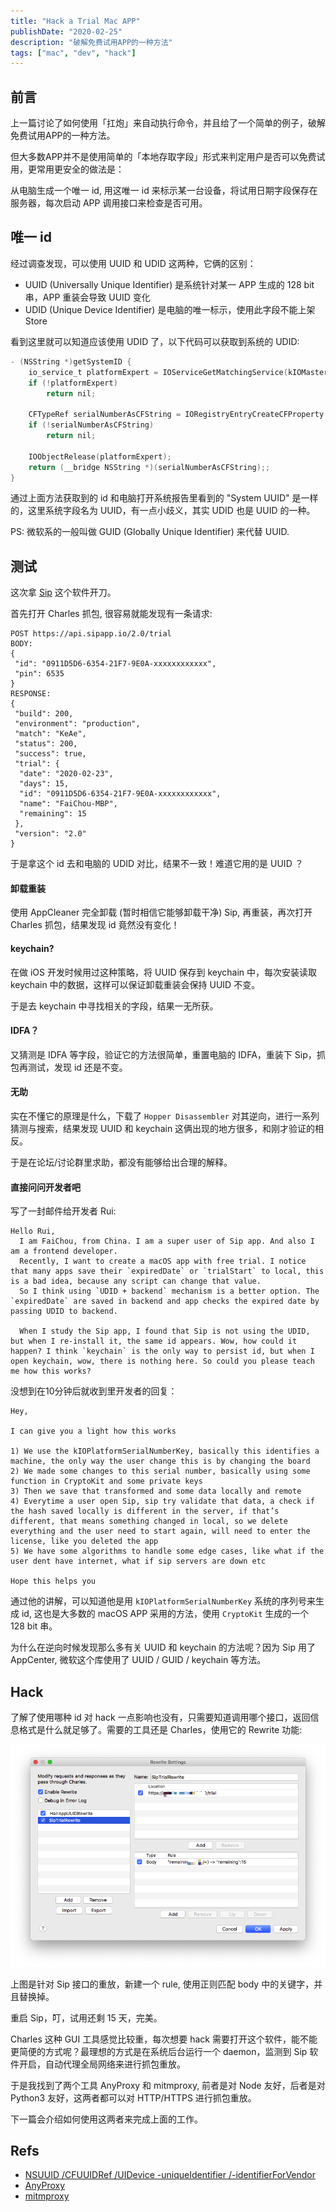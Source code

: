 ```yaml
---
title: "Hack a Trial Mac APP"
publishDate: "2020-02-25"
description: "破解免费试用APP的一种方法"
tags: ["mac", "dev", "hack"]
---
```


## 前言

上一篇讨论了如何使用「扛炮」来自动执行命令，并且给了一个简单的例子，破解免费试用APP的一种方法。

但大多数APP并不是使用简单的「本地存取字段」形式来判定用户是否可以免费试用，更常用更安全的做法是：

从电脑生成一个唯一 id, 用这唯一 id 来标示某一台设备，将试用日期字段保存在服务器，每次启动 APP 调用接口来检查是否可用。


## 唯一 id

经过调查发现，可以使用 UUID 和 UDID 这两种，它俩的区别：

- UUID (Universally Unique Identifier) 是系统针对某一 APP 生成的 128 bit 串，APP 重装会导致 UUID 变化
- UDID (Unique Device Identifier) 是电脑的唯一标示，使用此字段不能上架 Store

看到这里就可以知道应该使用 UDID 了，以下代码可以获取到系统的 UDID:

```Objective-C
- (NSString *)getSystemID {
    io_service_t platformExpert = IOServiceGetMatchingService(kIOMasterPortDefault,IOServiceMatching("IOPlatformExpertDevice"));
    if (!platformExpert)
        return nil;

    CFTypeRef serialNumberAsCFString = IORegistryEntryCreateCFProperty(platformExpert,CFSTR(kIOPlatformUUIDKey),kCFAllocatorDefault, 0);
    if (!serialNumberAsCFString)
        return nil;

    IOObjectRelease(platformExpert);
    return (__bridge NSString *)(serialNumberAsCFString);;
}
```

通过上面方法获取到的 id 和电脑打开系统报告里看到的 "System UUID" 是一样的，这里系统字段名为 UUID，有一点小歧义，其实 UDID 也是 UUID 的一种。

PS: 微软系的一般叫做 GUID (Globally Unique Identifier) 来代替 UUID.

## 测试

这次拿 [Sip](https://sipapp.io/) 这个软件开刀。

首先打开 Charles 抓包, 很容易就能发现有一条请求:

```
POST https://api.sipapp.io/2.0/trial
BODY:
{
 "id": "0911D5D6-6354-21F7-9E0A-xxxxxxxxxxxx",
 "pin": 6535
}
RESPONSE:
{
 "build": 200,
 "environment": "production",
 "match": "KeAe",
 "status": 200,
 "success": true,
 "trial": {
  "date": "2020-02-23",
  "days": 15,
  "id": "0911D5D6-6354-21F7-9E0A-xxxxxxxxxxxx",
  "name": "FaiChou-MBP",
  "remaining": 15
 },
 "version": "2.0"
}
```

于是拿这个 id 去和电脑的 UDID 对比，结果不一致！难道它用的是 UUID ？

#### 卸载重装

使用 AppCleaner 完全卸载 (暂时相信它能够卸载干净) Sip, 再重装，再次打开 Charles 抓包，结果发现 id 竟然没有变化！

#### keychain?

在做 iOS 开发时候用过这种策略，将 UUID 保存到 keychain 中，每次安装读取 keychain 中的数据，这样可以保证卸载重装会保持 UUID 不变。

于是去 keychain 中寻找相关的字段，结果一无所获。

#### IDFA？

又猜测是 IDFA 等字段，验证它的方法很简单，重置电脑的 IDFA，重装下 Sip，抓包再测试，发现 id 还是不变。

#### 无助

实在不懂它的原理是什么，下载了 `Hopper Disassembler` 对其逆向，进行一系列猜测与搜索，结果发现 UUID 和 keychain 这俩出现的地方很多，和刚才验证的相反。

于是在论坛/讨论群里求助，都没有能够给出合理的解释。


#### 直接问问开发者吧

写了一封邮件给开发者 Rui:

```
Hello Rui,
  I am FaiChou, from China. I am a super user of Sip app. And also I am a frontend developer.
  Recently, I want to create a macOS app with free trial. I notice that many apps save their `expiredDate` or `trialStart` to local, this is a bad idea, because any script can change that value.
  So I think using `UDID + backend` mechanism is a better option. The `expiredDate` are saved in backend and app checks the expired date by passing UDID to backend.

  When I study the Sip app, I found that Sip is not using the UDID, but when I re-install it, the same id appears. Wow, how could it happen? I think `keychain` is the only way to persist id, but when I open keychain, wow, there is nothing here. So could you please teach me how this works?
```

没想到在10分钟后就收到里开发者的回复：

```
Hey,

I can give you a light how this works

1) We use the kIOPlatformSerialNumberKey, basically this identifies a machine, the only way the user change this is by changing the board
2) We made some changes to this serial number, basically using some function in CryptoKit and some private keys
3) Then we save that transformed and some data locally and remote
4) Everytime a user open Sip, sip try validate that data, a check if the hash saved locally is different in the server, if that’s different, that means something changed in local, so we delete everything and the user need to start again, will need to enter the license, like you deleted the app
5) We have some algorithms to handle some edge cases, like what if the user dent have internet, what if sip servers are down etc

Hope this helps you
```

通过他的讲解，可以知道他是用 `kIOPlatformSerialNumberKey` 系统的序列号来生成 id, 这也是大多数的 macOS APP 采用的方法，使用 `CryptoKit` 生成的一个 128 bit 串。

为什么在逆向时候发现那么多有关 UUID 和 keychain 的方法呢？因为 Sip 用了 AppCenter, 微软这个库使用了 UUID / GUID / keychain 等方法。

## Hack

了解了使用哪种 id 对 hack 一点影响也没有，只需要知道调用哪个接口，返回信息格式是什么就足够了。需要的工具还是 Charles，使用它的 Rewrite 功能:

![charles-rewrite](rewrite.png)

上图是针对 Sip 接口的重放，新建一个 rule, 使用正则匹配 body 中的关键字，并且替换掉。

重启 Sip，叮，试用还剩 15 天，完美。

Charles 这种 GUI 工具感觉比较重，每次想要 hack 需要打开这个软件，能不能更简便的方式呢？最理想的方式是在系统后台运行一个 daemon，监测到 Sip 软件开启，自动代理全局网络来进行抓包重放。

于是我找到了两个工具 AnyProxy 和 mitmproxy, 前者是对 Node 友好，后者是对 Python3 友好，这两者都可以对 HTTP/HTTPS 进行抓包重放。

下一篇会介绍如何使用这两者来完成上面的工作。


## Refs

- [NSUUID /CFUUIDRef /UIDevice -unique​Identifier /-identifier​For​Vendor](https://nshipster.com/uuid-udid-unique-identifier/)
- [AnyProxy](http://anyproxy.io/)
- [mitmproxy](https://mitmproxy.org/)
